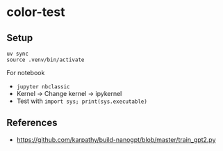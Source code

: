 # color-test

## Setup

```
uv sync
source .venv/bin/activate
```

For notebook
- `jupyter nbclassic`
- Kernel -> Change kernel -> ipykernel
- Test with `import sys; print(sys.executable)`


## References

- https://github.com/karpathy/build-nanogpt/blob/master/train_gpt2.py